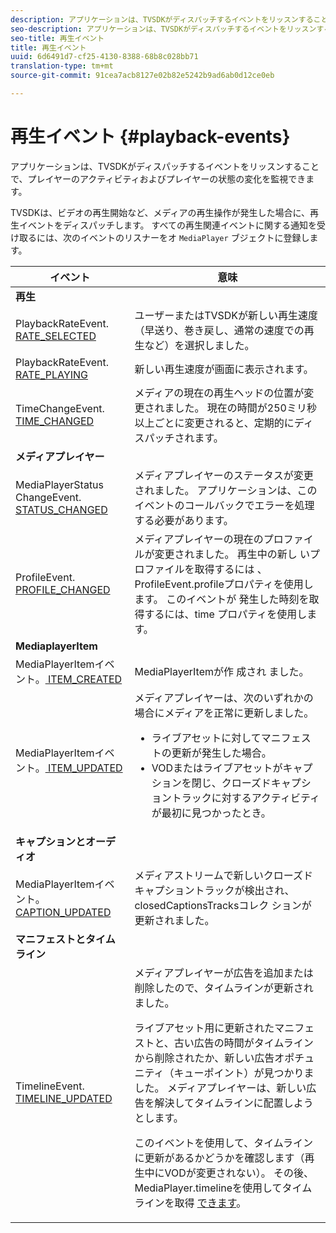 ```yaml
---
description: アプリケーションは、TVSDKがディスパッチするイベントをリッスンすることで、プレイヤーのアクティビティおよびプレイヤーの状態の変化を監視できます。
seo-description: アプリケーションは、TVSDKがディスパッチするイベントをリッスンすることで、プレイヤーのアクティビティおよびプレイヤーの状態の変化を監視できます。
seo-title: 再生イベント
title: 再生イベント
uuid: 6d6491d7-cf25-4130-8388-68b8c028bb71
translation-type: tm+mt
source-git-commit: 91cea7acb8127e02b82e5242b9ad6ab0d12ce0eb

---
```



# 再生イベント {#playback-events}

アプリケーションは、TVSDKがディスパッチするイベントをリッスンすることで、プレイヤーのアクティビティおよびプレイヤーの状態の変化を監視できます。

TVSDKは、ビデオの再生開始など、メディアの再生操作が発生した場合に、再生イベントをディスパッチします。 すべての再生関連イベントに関する通知を受け取るには、次のイベントのリスナーをオ `MediaPlayer` ブジェクトに登録します。

<table frame="all" colsep="1" rowsep="1" id="table_922EEA3DE0BD47BA982E11F890CA0A6B"> 
 <thead> 
  <tr rowsep="1"> 
   <th colname="1" class="entry"> イベント </th> 
   <th colname="2" class="entry"> 意味 </th> 
  </tr> 
 </thead>
 <tbody> 
  <tr rowsep="1"> 
   <td colname="1"><b>再生</b> </td> 
   <td colname="2"> </td>
  </tr> 
  <tr rowsep="1"> 
   <td colname="1">PlaybackRateEvent.<a href="https://help.adobe.com/en_US/primetime/api/psdk/asdoc-dhls_1.4/com/adobe/mediacore/events/PlaybackRateEvent.html#RATE_SELECTED" format="html" scope="external"> RATE_SELECTED</a> </td> 
   <td colname="2"> ユーザーまたはTVSDKが新しい再生速度（早送り、巻き戻し、通常の速度での再生など）を選択しました。 </td> 
  </tr> 
  <tr rowsep="1"> 
   <td colname="1">PlaybackRateEvent.<a href="https://help.adobe.com/en_US/primetime/api/psdk/asdoc-dhls_1.4/com/adobe/mediacore/events/PlaybackRateEvent.html#RATE_PLAYING" format="html" scope="external"> RATE_PLAYING</a> </td> 
   <td colname="2"> 新しい再生速度が画面に表示されます。 </td> 
  </tr> 
  <tr rowsep="1"> 
   <td colname="1"> TimeChangeEvent.<a href="https://help.adobe.com/en_US/primetime/api/psdk/asdoc-dhls_1.4/com/adobe/mediacore/events/TimeChangeEvent.html#TIME_CHANGED" format="html" scope="external"> TIME_CHANGED</a> </td> 
   <td colname="2"> メディアの現在の再生ヘッドの位置が変更されました。 現在の時間が250ミリ秒以上ごとに変更されると、定期的にディスパッチされます。 </td> 
  </tr> 
  <tr rowsep="1"> 
   <td colname="1"><b>メディアプレイヤー</b> </td> 
   <td colname="2"> </td>
  </tr> 
  <tr rowsep="1"> 
   <td colname="1">MediaPlayerStatus ChangeEvent.<a href="https://help.adobe.com/en_US/primetime/api/psdk/asdoc-dhls_1.4/com/adobe/mediacore/events/MediaPlayerStatusChangeEvent.html#STATUS_CHANGED" format="html" scope="external"> STATUS_CHANGED</a> </td> 
   <td colname="2"> メディアプレイヤーのステータスが変更されました。 アプリケーションは、このイベントのコールバックでエラーを処理する必要があります。 </td> 
  </tr> 
  <tr rowsep="1"> 
   <td colname="1">ProfileEvent.<a href="https://help.adobe.com/en_US/primetime/api/psdk/asdoc-dhls_1.4/com/adobe/mediacore/events/ProfileEvent.html#PROFILE_CHANGED" format="html" scope="external"> PROFILE_CHANGED</a> </td> 
   <td colname="2">メディアプレイヤーの現在のプロファイルが変更されました。 再生中の新し <span class="codeph"> いプロファイルを取得するには</span> 、ProfileEvent.profileプロパティを使用します。 このイベントが <span class="codeph"> 発生した時刻を取得するには、time</span> プロパティを使用します。 </td> 
  </tr> 
  <tr rowsep="1"> 
   <td colname="1"><b>MediaplayerItem</b> </td> 
   <td colname="2"> </td>
  </tr> 
  <tr rowsep="1"> 
   <td colname="1">MediaPlayerItemイベント。<a href="https://help.adobe.com/en_US/primetime/api/psdk/asdoc-dhls_1.4/com/adobe/mediacore/events/MediaPlayerItemEvent.html#ITEM_CREATED" format="html" scope="external"> ITEM_CREATED</a> </td> 
   <td colname="2">MediaPlayerItemが作 <span class="codeph"> 成され</span> ました。 </td> 
  </tr> 
  <tr rowsep="1"> 
   <td colname="1">MediaPlayerItemイベント。<a href="https://help.adobe.com/en_US/primetime/api/psdk/asdoc-dhls_1.4/com/adobe/mediacore/events/MediaPlayerItemEvent.html#ITEM_UPDATED" format="html" scope="external"> ITEM_UPDATED</a> </td> 
   <td colname="2">メディアプレイヤーは、次のいずれかの場合にメディアを正常に更新しました。 
    <ul id="ul_E4D1A1D468544C3B9F8046E9B68A956D"> 
     <li id="li_35A2A417BF924E039D9CB36CFBCDFEB6">ライブアセットに対してマニフェストの更新が発生した場合。 </li> 
     <li id="li_E7AB380C212B4011B07C3B313282681C">VODまたはライブアセットがキャプションを閉じ、クローズドキャプショントラックに対するアクティビティが最初に見つかったとき。 </li> 
    </ul> </td> 
  </tr> 
  <tr rowsep="1"> 
   <td colname="1"><b>キャプションとオーディオ</b> </td> 
   <td colname="2"> </td>
  </tr> 
  <tr rowsep="1"> 
   <td colname="1"> MediaPlayerItemイベント。<a href="https://help.adobe.com/en_US/primetime/api/psdk/asdoc-dhls_1.4/com/adobe/mediacore/events/MediaPlayerItemEvent.html#CAPTION_UPDATED" format="html" scope="external"> CAPTION_UPDATED</a> </td> 
   <td colname="2">メディアストリームで新しいクローズドキャプショントラックが検出され、closedCaptionsTracksコレク <span class="codeph"> ションが</span> 更新されました。 </td> 
  </tr> 
  <tr rowsep="1"> 
   <td colname="1"><b>マニフェストとタイムライン</b> </td> 
   <td colname="2"> </td>
  </tr> 
  <tr rowsep="0"> 
   <td colname="1">TimelineEvent.<a href="https://help.adobe.com/en_US/primetime/api/psdk/asdoc-dhls_1.4/com/adobe/mediacore/events/TimelineEvent.html#TIMELINE_UPDATED" format="html" scope="external"> TIMELINE_UPDATED</a> </td> 
   <td colname="2">メディアプレイヤーが広告を追加または削除したので、タイムラインが更新されました。 <p>ライブアセット用に更新されたマニフェストと、古い広告の時間がタイムラインから削除されたか、新しい広告オポチュニティ（キューポイント）が見つかりました。 メディアプレイヤーは、新しい広告を解決してタイムラインに配置しようとします。 </p> <p> このイベントを使用して、タイムラインに更新があるかどうかを確認します（再生中にVODが変更されない）。 その後、MediaPlayer.timelineを使用してタイムラインを取得 <a href="https://help.adobe.com/en_US/primetime/api/psdk/asdoc-dhls_1.4/com/adobe/mediacore/MediaPlayer.html#timeline" format="html" scope="external"> できます</a>。 </p> </td> 
  </tr> 
 </tbody> 
</table>

